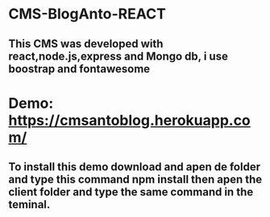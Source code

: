 # CMS-BlogAnto-REACT

## This CMS was developed with react,node.js,express and Mongo db, i use boostrap and fontawesome

# Demo: https://cmsantoblog.herokuapp.com/

## To install this demo download and apen de folder and type this command npm install then apen the client folder and type the same command in the teminal.
